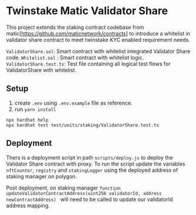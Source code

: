 # Twinstake Matic Validator Share

This project extends the staking contract codebase from matic[https://github.com/maticnetwork/contracts] to introduce a whitelist in validator share contract to meet twinstake KYC enabled requirement needs.

`ValidatorShare.sol`: Smart contract with whitelist integrated Validator Share code.
`Whitelist.sol` : Smart contract with whitelist logic.
`ValidatorShare.test.ts`: Test file containing all logical test flows for ValidatorShare with whitelist.

## Setup

1. create `.env` using `.env.example` file as reference.
2. run `yarn install`

```shell
npx hardhat help
npx hardhat test test/units/staking/ValidatorShare.test.ts
```

## Deployment

Thers is a deployment script in path `scripts/deploy.js` to deploy the Validator Share contract with proxy. To run the script update the variables `nftCounter`, `registry` and `stakingLogger` using the deployed address of staking manager on polygon.

Post deployment, on staking manager `function updateValidatorContractAddress(uint256 validatorId, address newContractAddress) ` will need to be called to update our validatorId address mapping.

